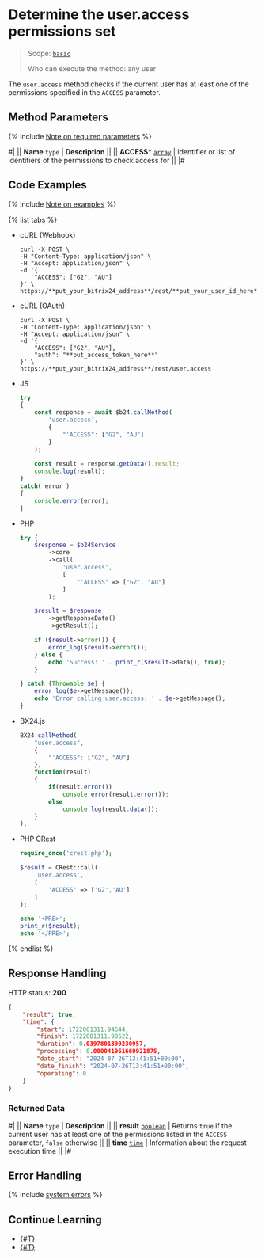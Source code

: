 # Determine the user.access permissions set

> Scope: [`basic`](../../scopes/permissions.md)
>
> Who can execute the method: any user

The `user.access` method checks if the current user has at least one of the permissions specified in the `ACCESS` parameter.

## Method Parameters

{% include [Note on required parameters](../../../_includes/required.md) %}

#|
|| **Name**
`type` | **Description** ||
|| **ACCESS***
[`array`](../../data-types.md) | Identifier or list of identifiers of the permissions to check access for ||
|#

## Code Examples

{% include [Note on examples](../../../_includes/examples.md) %}

{% list tabs %}

- cURL (Webhook)

    ```curl
    curl -X POST \
    -H "Content-Type: application/json" \
    -H "Accept: application/json" \
    -d '{
        "ACCESS": ["G2", "AU"]
    }' \
    https://**put_your_bitrix24_address**/rest/**put_your_user_id_here**/**put_your_webhook_here**/user.access
    ```

- cURL (OAuth)

    ```curl
    curl -X POST \
    -H "Content-Type: application/json" \
    -H "Accept: application/json" \
    -d '{
        "ACCESS": ["G2", "AU"],
        "auth": "**put_access_token_here**"
    }' \
    https://**put_your_bitrix24_address**/rest/user.access
    ```

- JS

    ```js
    try
    {
    	const response = await $b24.callMethod(
    		'user.access',
    		{
    			"'ACCESS": ["G2", "AU"]
    		}
    	);
    	
    	const result = response.getData().result;
    	console.log(result);
    }
    catch( error )
    {
    	console.error(error);
    }
    ```

- PHP

    ```php
    try {
        $response = $b24Service
            ->core
            ->call(
                'user.access',
                [
                    "'ACCESS" => ["G2", "AU"]
                ]
            );
    
        $result = $response
            ->getResponseData()
            ->getResult();
    
        if ($result->error()) {
            error_log($result->error());
        } else {
            echo 'Success: ' . print_r($result->data(), true);
        }
    
    } catch (Throwable $e) {
        error_log($e->getMessage());
        echo 'Error calling user.access: ' . $e->getMessage();
    }
    ```

- BX24.js

    ```js
    BX24.callMethod(
        "user.access",
        {
            "'ACCESS": ["G2", "AU"]
        },
        function(result)
        {
            if(result.error())
                console.error(result.error());
            else
                console.log(result.data());
        }
    );
    ```

- PHP CRest

    ```php
    require_once('crest.php');

    $result = CRest::call(
        'user.access',
        [
            'ACCESS' => ['G2','AU']
        ]
    );

    echo '<PRE>';
    print_r($result);
    echo '</PRE>';
    ```

{% endlist %}

## Response Handling

HTTP status: **200**

```json
{
    "result": true,
    "time": {
        "start": 1722001311.94644,
        "finish": 1722001311.98622,
        "duration": 0.0397801399230957,
        "processing": 0.000041961669921875,
        "date_start": "2024-07-26T13:41:51+00:00",
        "date_finish": "2024-07-26T13:41:51+00:00",
        "operating": 0
    }
}
```

### Returned Data

#|
|| **Name**
`type` | **Description** ||
|| **result**
[`boolean`](../../data-types.md) | Returns `true` if the current user has at least one of the permissions listed in the `ACCESS` parameter, `false` otherwise ||
|| **time**
[`time`](../../data-types.md) | Information about the request execution time ||
|#

## Error Handling

{% include [system errors](../../../_includes/system-errors.md) %}

## Continue Learning

- [{#T}](./user-admin.md)
- [{#T}](./profile.md)